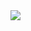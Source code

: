 <a href="https://portal.azure.com/#create/Microsoft.Template/uri/https%3A%2F%2Fraw.githubusercontent.com%2Fcroebuck321%2FARM-Templates%2Fmaster%2Fvnetdeploy%2Fdeploysubnettest.json" target="_blank">
  <img src="https://aka.ms/deploytoazurebutton"/>
</a>
